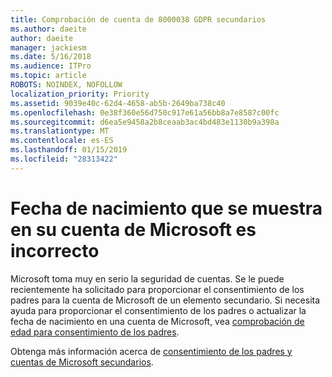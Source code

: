 ```yaml
---
title: Comprobación de cuenta de 8000038 GDPR secundarios
ms.author: daeite
author: daeite
manager: jackiesm
ms.date: 5/16/2018
ms.audience: ITPro
ms.topic: article
ROBOTS: NOINDEX, NOFOLLOW
localization_priority: Priority
ms.assetid: 9039e40c-62d4-4658-ab5b-2649ba738c40
ms.openlocfilehash: 0e38f360e56d750c917e61a56bb8a7e8587c00fc
ms.sourcegitcommit: d6ea5e9458a2b8ceaab3ac4bd483e1130b9a398a
ms.translationtype: MT
ms.contentlocale: es-ES
ms.lasthandoff: 01/15/2019
ms.locfileid: "28313422"
---
```

# <a name="date-of-birth-displayed-in-your-microsoft-account-is-incorrect"></a>Fecha de nacimiento que se muestra en su cuenta de Microsoft es incorrecto

Microsoft toma muy en serio la seguridad de cuentas. Se le puede recientemente ha solicitado para proporcionar el consentimiento de los padres para la cuenta de Microsoft de un elemento secundario. Si necesita ayuda para proporcionar el consentimiento de los padres o actualizar la fecha de nacimiento en una cuenta de Microsoft, vea [comprobación de edad para consentimiento de los padres](https://go.microsoft.com/fwlink/p/?linkid=874364).
  
Obtenga más información acerca de [consentimiento de los padres y cuentas de Microsoft secundarios](https://go.microsoft.com/fwlink/p/?linkid=874365).
  


